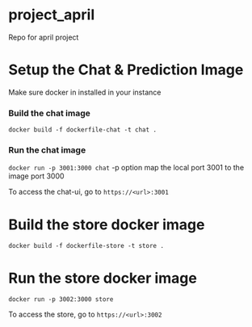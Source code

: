 # project_april
Repo for april project

# Setup the Chat & Prediction Image
Make sure docker in installed in your instance

### Build the chat image
`docker build -f dockerfile-chat -t chat .`

### Run the chat image
`docker run -p 3001:3000 chat`
-p option map the local port 3001 to the image port 3000

To access the chat-ui, go to `https://<url>:3001`

# Build the store docker image
`docker build -f dockerfile-store -t store .`

# Run the store docker image
`docker run -p 3002:3000 store `

To access the store, go to `https://<url>:3002`

